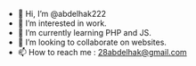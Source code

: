 - 👋 Hi, I’m @abdelhak222
- 👀 I’m interested in work.
- 🌱 I’m currently learning PHP and JS.
- 💞️ I’m looking to collaborate on websites.
- 📫 How to reach me : 28abdelhak@gmail.com

<!---
abdelhak222/abdelhak222 is a ✨ special ✨ repository because its `README.md` (this file) appears on your GitHub profile.
You can click the Preview link to take a look at your changes.
--->
